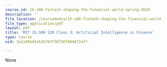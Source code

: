 ```yaml
---
course_id: 15-s08-fintech-shaping-the-financial-world-spring-2020
description: ''
file_location: /coursemedia/15-s08-fintech-shaping-the-financial-world-spring-2020/3a1a36bd1ab2b763f367267884672aff_MIT15-S08S20_class3.pdf
file_type: application/pdf
layout: pdf
title: 'MIT 15.S08 S20 Class 3: Artificial Intelligence in Finance'
type: course
uid: 3a1a36bd1ab2b763f367267884672aff

---
```

None